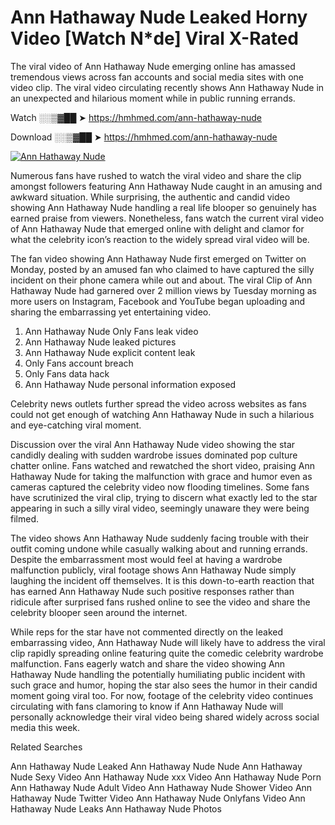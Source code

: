 ﻿# Ann Hathaway Nude Leaked Horny Video [Watch N*de] Viral X-Rated

The viral video of ﻿Ann Hathaway Nude emerging online has amassed tremendous views across fan accounts and social media sites with one video clip. The viral video circulating recently shows ﻿Ann Hathaway Nude in an unexpected and hilarious moment while in public running errands. 

Watch ░░▒▓██ ➤ https://hmhmed.com/ann-hathaway-nude

Download ░░▒▓██ ➤ https://hmhmed.com/ann-hathaway-nude

[![Ann Hathaway Nude](https://i.imgur.com/dJHk4Zq.gif)](https://hmhmed.com/ann-hathaway-nude)

Numerous fans have rushed to watch the viral video and share the clip amongst followers featuring ﻿Ann Hathaway Nude caught in an amusing and awkward situation. While surprising, the authentic and candid video showing ﻿Ann Hathaway Nude handling a real life blooper so genuinely has earned praise from viewers. Nonetheless, fans watch the current viral video of ﻿Ann Hathaway Nude that emerged online with delight and clamor for what the celebrity icon’s reaction to the widely spread viral video will be.

The fan video showing ﻿Ann Hathaway Nude first emerged on Twitter on Monday, posted by an amused fan who claimed to have captured the silly incident on their phone camera while out and about. The viral Clip of ﻿Ann Hathaway Nude had garnered over 2 million views by Tuesday morning as more users on Instagram, Facebook and YouTube began uploading and sharing the embarrassing yet entertaining video. 

1. ﻿Ann Hathaway Nude Only Fans leak video
2. ﻿Ann Hathaway Nude leaked pictures
3. ﻿Ann Hathaway Nude explicit content leak
4. Only Fans account breach
5. Only Fans data hack
6. ﻿Ann Hathaway Nude personal information exposed

Celebrity news outlets further spread the video across websites as fans could not get enough of watching ﻿Ann Hathaway Nude in such a hilarious and eye-catching viral moment. 

Discussion over the viral ﻿Ann Hathaway Nude video showing the star candidly dealing with sudden wardrobe issues dominated pop culture chatter online. Fans watched and rewatched the short video, praising ﻿Ann Hathaway Nude for taking the malfunction with grace and humor even as cameras captured the celebrity video now flooding timelines. Some fans have scrutinized the viral clip, trying to discern what exactly led to the star appearing in such a silly viral video, seemingly unaware they were being filmed.

The video shows ﻿Ann Hathaway Nude suddenly facing trouble with their outfit coming undone while casually walking about and running errands. Despite the embarrassment most would feel at having a wardrobe malfunction publicly, viral footage shows ﻿Ann Hathaway Nude simply laughing the incident off themselves. It is this down-to-earth reaction that has earned ﻿Ann Hathaway Nude such positive responses rather than ridicule after surprised fans rushed online to see the video and share the celebrity blooper seen around the internet.  

While reps for the star have not commented directly on the leaked embarrassing video, ﻿Ann Hathaway Nude will likely have to address the viral clip rapidly spreading online featuring quite the comedic celebrity wardrobe malfunction. Fans eagerly watch and share the video showing ﻿Ann Hathaway Nude handling the potentially humiliating public incident with such grace and humor, hoping the star also sees the humor in their candid moment going viral too. For now, footage of the celebrity video continues circulating with fans clamoring to know if ﻿Ann Hathaway Nude will personally acknowledge their viral video being shared widely across social media this week.

Related Searches

﻿Ann Hathaway Nude Leaked
﻿Ann Hathaway Nude Nude
﻿Ann Hathaway Nude Sexy Video
﻿Ann Hathaway Nude xxx Video
﻿Ann Hathaway Nude Porn
﻿Ann Hathaway Nude Adult Video
﻿Ann Hathaway Nude Shower Video
﻿Ann Hathaway Nude Twitter Video
﻿Ann Hathaway Nude Onlyfans Video
﻿Ann Hathaway Nude Leaks
﻿Ann Hathaway Nude Photos